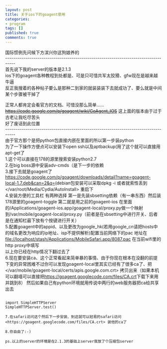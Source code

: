 ```yaml
---
layout: post
title: 关于ios下的goagent使用
categories:
- program
tags: []
published: true
comments: true
---
```

<p>国际惯例先问候下方滨兴你这狗娘养的<br />
-----------------------------------------------------------------------------------<br />
首先说下我的server的版本是2.1.3<br />
ios下的goagent各种教程到处都是、可是只可惜共军太狡猾、gfw现在是越来越牛逼<br />
反正我搜着的各种帖子要么是那种二到家的就装装装下去就成功了、要么就是中间某个步骤被干掉了<br />

正常人都肯定会看官方的文档、可惜没那么简单……<del datetime="2013-03-07T06:08:41+00:00">https://code.google.com/p/goagent/wiki/GoAgent_IOS</del>
这上面的版本由于过于古老让我吃尽苦头<br />
好了废话到此位置<br />
-----------------------------------------------------------------------------------<br />
由于官方那个是把python包直接内嵌在里面的所以第一步装python<br />
为了一下操作方便点可以安装下open ssh以及aptbackup(用了这个就可以直接用apt-get了<br />
1.这个可以直接在178的源里搜索安装python2.7<br />
2.在big boss源中安装adv-cmds（是下一步的依赖<br />
3.接下去就是goagent了 <https://code.google.com/p/goagent/downloads/detail?name=goagent-local-1.7.deb&can=2&q=>(debian包安装可以采取dpkg -i 或者就索性丢到</var/root/Media/Cydia/AutoInstall> 重启下<br />
4.安装方便的工具栏 有两种选择 第一是先装sbsetting依赖（有一串东西）然后装178源里的goagent-toggle 第二就是用之前的goagent-ios 在里面的/Applications/goagent-ios.app/goagent-local/proxy.py做一个映射到/var/mobile/goagent-local/proxy.py（前者是在sbsetting中进行开关、后者是在通知栏最下放有个按键进行开关）<br />
5.配置goagent中的appid、以及更改为google_hk(若用google_cn请把hosts中的域名更改为响应的ip地址、isp不提供解析)配置当前网络下的pac 地址在<file://localhost/stash/Applications/MobileSafari.app/8087.pac> 在当前wifi里的http proxy中填写<br />
以上你已经在http情况下翻过去了<br />
6.现在要安装ca、这个正常看起来简单暴的事情、由于你现在根本在没翻的前提下变的异常困难不过你可以发现goagent-local里其实已经有了很多ca了、把</var/mobile/goagent-local/certs/apis.google.com.crt> 拷贝出来（如果本机可以翻墙可以直接把<https://goagent.googlecode.com/files/CA.crt>下载下来用并跳到8） 然后如果自己有python环境就用传说中两行的web服务器把ca给共享出去

```

import SimpleHTTPServer
SimpleHTTPServer.test()

7.在safari访问这个然后下一步安装、到这就可以轻易的safari访问 <https://goagent.googlecode.com/files/CA.crt> 装他的ca了

8.你自由了:-)

ps.以上的server的环境是在2.1.3的基础上server我放了个压缩包server



```
